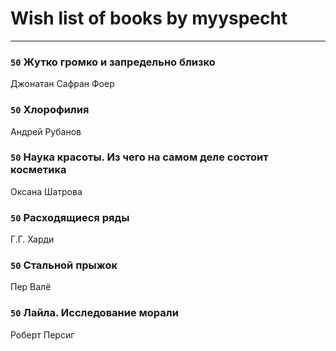 # Wish list of books by myyspecht
---

### `50` Жутко громко и запредельно близко
Джонатан Сафран Фоер

### `50` Хлорофилия
Андрей Рубанов

### `50` Наука красоты. Из чего на самом деле состоит косметика
Оксана Шатрова

### `50` Расходящиеся ряды
Г.Г. Харди

### `50` Стальной прыжок
Пер Валё

### `50` Лайла. Исследование морали
Роберт Персиг

